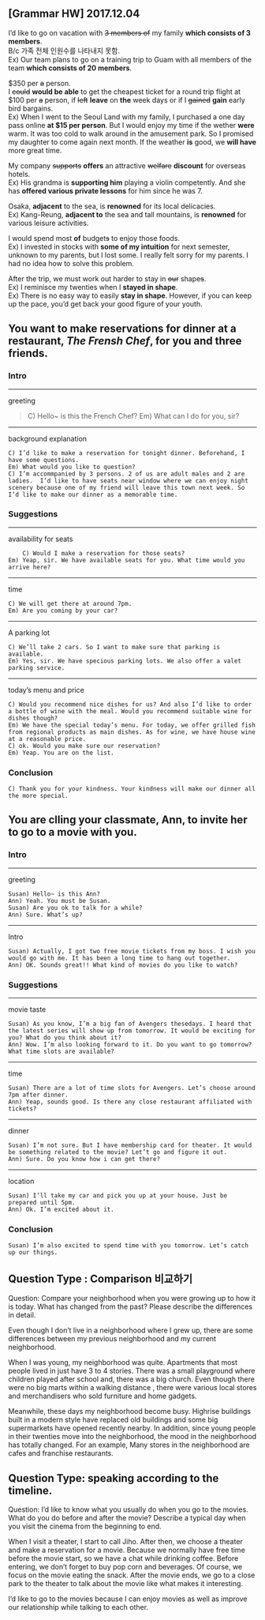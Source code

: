 ## [Grammar HW] 2017.12.04

I’d like to go on vacation with ~~3 members of~~ my family **which consists of 3 members**.  
B/c 가족 전체 인원수를 나타내지 못함.  
Ex) Our team plans to go on a training trip to Guam with all members of the team **which consists of 20 members**. 

$350 per ~~a~~ person.  
I ~~could~~ **would be able** to get the cheapest ticket for a round trip flight at $100 per ~~a~~ person, if ~~left~~ **leave** on **the** week days or if I ~~gained~~ **gain** early bird bargains.  
Ex) When I went to the Seoul Land with my family, I purchased a one day pass online **at $15 per person**. But I would enjoy my time if the wether **were** warm. It was too cold to walk around in the amusement park. So I promised my daughter to come again next month. If the weather **is** good, we **will have** more great time.

My company ~~supports~~ **offers** an attractive ~~welfare~~ **discount** for overseas hotels.   
Ex) His grandma is **supporting him** playing a violin competently. And she has **offered various private lessons** for him since he was 7. 


Osaka, **adjacent** to the sea, is **renowned** for its local delicacies.  
Ex) Kang-Reung, **adjacent to** the sea and tall mountains, is **renowned** for various leisure activities.

I would spend most **of** budget~~s~~ to enjoy those foods.  
Ex) I invested in stocks with **some of my intuition** for next semester, unknown to my parents, but I lost some. I really felt sorry for my parents. I had no idea how to solve this problem.

After the trip, we must work out harder to stay in ~~our~~ shape~~s~~.   
Ex) I reminisce my twenties when I **stayed in shape**.  
Ex) There is no easy way to easily **stay in shape**. However, if you can keep up the pace, you’d get back your good figure of your youth.


## You want to make reservations for dinner at a restaurant, *The Frensh Chef*, for you and three friends.

### Intro
----
greeting  

> C) Hello~ is this the French Chef?
> Em) What can I do for you, sir?

----
background explanation

	C) I’d like to make a reservation for tonight dinner. Beforehand, I have some questions.   
	Em) What would you like to question?   
	C) I’m accommpanied by 3 persons. 2 of us are adult males and 2 are ladies.  I’d like to have seats near window where we can enjoy night scenery because one of my friend will leave this town next week. So I’d like to make our dinner as a memorable time.   
 
### Suggestions
---- 
availability for seats

        C) Would I make a reservation for those seats? 
	Em) Yeap, sir. We have available seats for you. What time would you arrive here?

----
time

	C) We will get there at around 7pm.
	Em) Are you coming by your car?

----
A parking lot

	C) We’ll take 2 cars. So I want to make sure that parking is available.
	Em) Yes, sir. We have specious parking lots. We also offer a valet parking service.

---- 
today’s menu and price  

	C) Would you recommend nice dishes for us? And also I’d like to order a bottle of wine with the meal. Would you recommend suitable wine for dishes though?
	Em) We have the special today’s menu. For today, we offer grilled fish from regional products as main dishes. As for wine, we have house wine at a reasonable price.
	C) ok. Would you make sure our reservation?
	Em) Yeap. You are on the list.
		
### Conclusion
	C) Thank you for your kindness. Your kindness will make our dinner all the more special.



## You are clling your classmate, Ann, to invite her to go to a movie with you.

### Intro

---- 
greeting

	Susan) Hello~ is this Ann?
	Ann) Yeah. You must be Susan.
	Susan) Are you ok to talk for a while?
	Ann) Sure. What’s up?

----
Intro

	Susan) Actually, I got two free movie tickets from my boss. I wish you would go with me. It has been a long time to hang out together.
	Ann) OK. Sounds great!! What kind of movies do you like to watch?

### Suggestions

---- 
movie taste

	Susan) As you know, I’m a big fan of Avengers thesedays. I heard that the latest series will show up from tomorrow. It would be exciting for you? What do you think about it? 
	Ann) Wow. I’m also looking forward to it. Do you want to go tomorrow? What time slots are available? 

---- 
time

	Susan) There are a lot of time slots for Avengers. Let’s choose around 7pm after dinner.
	Ann) Yeap, sounds good. Is there any close restaurant affiliated with tickets?

---- 
dinner

	Susan) I’m not sure. But I have membership card for theater. It would be something related to the movie? Let’t go and figure it out. 
	Ann) Sure. Do you know how i can get there?

----
location

	Susan) I’ll take my car and pick you up at your house. Just be prepared until 5pm.
	Ann) Ok. I’m excited about it.

### Conclusion
	Susan) I’m also excited to spend time with you tomorrow. Let’s catch up our things.





## Question Type : Comparison 비교하기

Question: Compare your neighborhood when you were growing up to how it is today. What has changed from the past? Please describe the differences in detail.


Even though I don’t live in a neighborhood where I grew up, there are some differences between my previous neighborhood and my current neighborhood. 

When I was young, my neighborhood was quite. Apartments that most people lived in just have 3 to 4 stories. There was a small playground where children played after school and, there was a big church. Even though there were no big marts within a walking distance , there were various local stores and merchandisers who sold furniture and home gadgets.

Meanwhile, these days my neighborhood become busy. Highrise buildings built in a modern style have replaced old buildings and some big supermarkets have opened recently nearby. In addition, since young people in their twenties move into the neighborhood, the mood in the neighborhood has totally changed. For an example, Many stores in the neighborhood are cafes and franchise restaurants.

## Question Type: speaking according to the timeline.

Question: I’d like to know what you usually do when you go to the movies. What do you do before and after the movie? Describe a typical day when you visit the cinema from the beginning to end. 

When I visit a theater, I start to call Jiho. After then, we choose a theater and make a reservation for a movie. Because we normally have free time before the movie start, so we have a chat while drinking coffee. Before entering, we don’t forget to buy pop corn and beverages. Of course, we focus on the movie eating the snack. After the movie ends, we go to a close park to the theater to talk about the movie like what makes it interesting.

I’d like to go to the movies because I can enjoy movies as well as improve our relationship while talking to each other.
